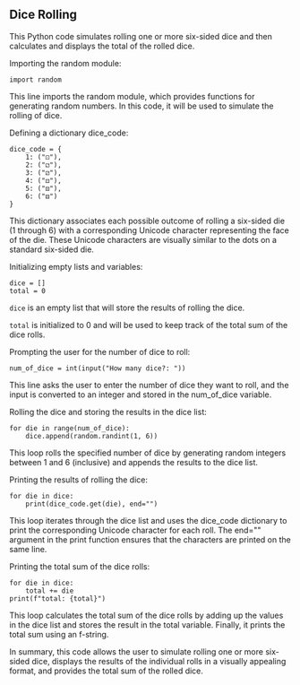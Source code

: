 ## Dice Rolling

This Python code simulates rolling one or more six-sided dice and then calculates and displays the total of the rolled dice.

Importing the random module:
```
import random
```
This line imports the random module, which provides functions for generating random numbers. In this code, it will be used to simulate the rolling of dice.

Defining a dictionary dice_code:
```
dice_code = {
    1: ("⚀"),
    2: ("⚁"),
    3: ("⚂"),
    4: ("⚃"),
    5: ("⚄"),
    6: ("⚅")
}
```
This dictionary associates each possible outcome of rolling a six-sided die (1 through 6) with a corresponding Unicode character representing the face of the die. These Unicode characters are visually similar to the dots on a standard six-sided die.

Initializing empty lists and variables:
```
dice = []
total = 0
```
`dice` is an empty list that will store the results of rolling the dice.

`total` is initialized to 0 and will be used to keep track of the total sum of the dice rolls.

Prompting the user for the number of dice to roll:
```
num_of_dice = int(input("How many dice?: "))
```
This line asks the user to enter the number of dice they want to roll, and the input is converted to an integer and stored in the num_of_dice variable.

Rolling the dice and storing the results in the dice list:
```
for die in range(num_of_dice):
    dice.append(random.randint(1, 6))
```
This loop rolls the specified number of dice by generating random integers between 1 and 6 (inclusive) and appends the results to the dice list.

Printing the results of rolling the dice:
```
for die in dice:
    print(dice_code.get(die), end="")
```
This loop iterates through the dice list and uses the dice_code dictionary to print the corresponding Unicode character for each roll. The end="" argument in the print function ensures that the characters are printed on the same line.

Printing the total sum of the dice rolls:
```
for die in dice:
    total += die
print(f"total: {total}")
```
This loop calculates the total sum of the dice rolls by adding up the values in the dice list and stores the result in the total variable. Finally, it prints the total sum using an f-string.

In summary, this code allows the user to simulate rolling one or more six-sided dice, displays the results of the individual rolls in a visually appealing format, and provides the total sum of the rolled dice.
